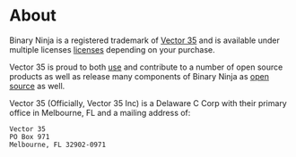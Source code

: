 # About

Binary Ninja is a registered trademark of [Vector 35](https://vector35.com/) and is available under multiple licenses [licenses](license.md) depending on your purchase.

Vector 35 is proud to both [use](open-source.md) and contribute to a number of open source products as well as release many components of Binary Ninja as [open source](https://github.com/orgs/Vector35/repositories?q=&type=source&language=&sort=) as well.

Vector 35 (Officially, Vector 35 Inc) is a Delaware C Corp with their primary office in Melbourne, FL and a mailing address of:

```
Vector 35
PO Box 971
Melbourne, FL 32902-0971
```
